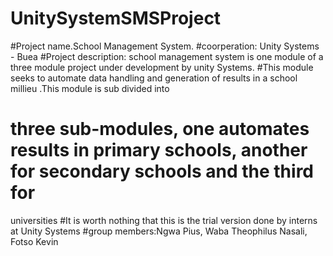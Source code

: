 UnitySystemSMSProject
=====================
#Project name.School Management System.
#coorperation: Unity Systems - Buea
#Project description: school management system is  one module of a three module project under development by unity Systems.
#This module seeks to automate data handling and generation of results in a school millieu .This module is sub divided into 
# three sub-modules, one automates results in primary schools, another for secondary schools and the third for
universities
#It is worth nothing that this is the trial version done by interns at Unity Systems
#group members:Ngwa Pius, Waba Theophilus Nasali, Fotso Kevin
#
